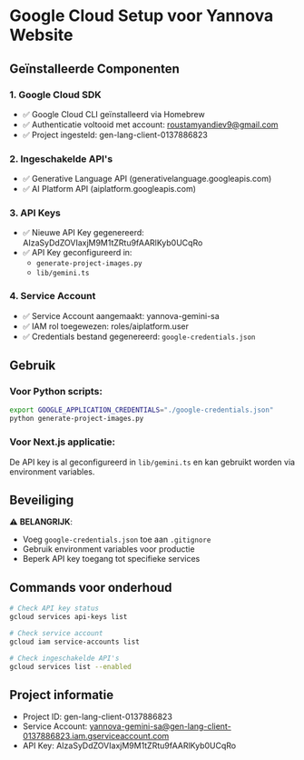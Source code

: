 # Google Cloud Setup voor Yannova Website

## Geïnstalleerde Componenten

### 1. Google Cloud SDK
- ✅ Google Cloud CLI geïnstalleerd via Homebrew
- ✅ Authenticatie voltooid met account: roustamyandiev9@gmail.com
- ✅ Project ingesteld: gen-lang-client-0137886823

### 2. Ingeschakelde API's
- ✅ Generative Language API (generativelanguage.googleapis.com)
- ✅ AI Platform API (aiplatform.googleapis.com)

### 3. API Keys
- ✅ Nieuwe API Key gegenereerd: AIzaSyDdZOVIaxjM9M1tZRtu9fAARlKyb0UCqRo
- ✅ API Key geconfigureerd in:
  - `generate-project-images.py`
  - `lib/gemini.ts`

### 4. Service Account
- ✅ Service Account aangemaakt: yannova-gemini-sa
- ✅ IAM rol toegewezen: roles/aiplatform.user
- ✅ Credentials bestand gegenereerd: `google-credentials.json`

## Gebruik

### Voor Python scripts:
```bash
export GOOGLE_APPLICATION_CREDENTIALS="./google-credentials.json"
python generate-project-images.py
```

### Voor Next.js applicatie:
De API key is al geconfigureerd in `lib/gemini.ts` en kan gebruikt worden via environment variables.

## Beveiliging

⚠️ **BELANGRIJK**: 
- Voeg `google-credentials.json` toe aan `.gitignore`
- Gebruik environment variables voor productie
- Beperk API key toegang tot specifieke services

## Commands voor onderhoud

```bash
# Check API key status
gcloud services api-keys list

# Check service account
gcloud iam service-accounts list

# Check ingeschakelde API's
gcloud services list --enabled
```

## Project informatie
- Project ID: gen-lang-client-0137886823
- Service Account: yannova-gemini-sa@gen-lang-client-0137886823.iam.gserviceaccount.com
- API Key: AIzaSyDdZOVIaxjM9M1tZRtu9fAARlKyb0UCqRo

